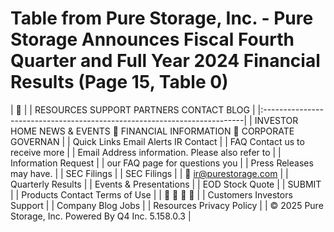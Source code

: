 # Table from Pure Storage, Inc. - Pure Storage Announces Fiscal Fourth Quarter and Full Year 2024 Financial Results (Page 15, Table 0)

|                                                                         |
| RESOURCES SUPPORT PARTNERS CONTACT BLOG                                  |
|:-------------------------------------------------------------------------|
| INVESTOR HOME NEWS & EVENTS  FINANCIAL INFORMATION  CORPORATE GOVERNAN |
| Quick Links Email Alerts IR Contact                                      |
| FAQ Contact us to receive more                                           |
| Email Address information. Please also refer to                          |
| Information Request                                                      |
| our FAQ page for questions you                                           |
| Press Releases may have.                                                 |
| SEC Filings                                                              |
| SEC Filings                                                              |
|  ir@purestorage.com                                                     |
| Quarterly Results                                                        |
| Events & Presentations                                                   |
| EOD Stock Quote                                                          |
| SUBMIT                                                                   |
| Products Contact Terms of Use                                            |
|                                                                      |
| Customers Investors Support                                              |
| Company Blog Jobs                                                        |
| Resources Privacy Policy                                                 |
| © 2025 Pure Storage, Inc. Powered By Q4 Inc. 5.158.0.3                   |
